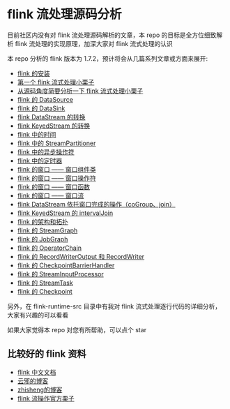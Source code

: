 # flink 流处理源码分析

目前社区内没有对 flink 流处理源码解析的文章，本 repo 的目标是全方位细致解析 flink 流处理的实现原理，加深大家对 flink 流式处理的认识

本 repo 分析的 flink 版本为 1.7.2，预计将会从几篇系列文章或方面来展开:

* [flink 的安装](./docs/flink-install.md)
* [第一个 flink 流式处理小栗子](./docs/first-flink-example.md)
* [从源码角度简要分析一下 flink 流式处理小栗子](./docs/brief-analysis-of-first-flink-example.md)
* [flink 的 DataSource](./docs/flink-data-source.md)
* [flink 的 DataSink](./docs/flink-data-sink.md)
* [flink DataStream 的转换](./docs/flink-stream-transformation.md)
* [flink KeyedStream 的转换](./docs/flink-keyed-stream-transformation.md)
* [flink 中的时间](./docs/flink-time-characteristic.md)
* [flink 中的 StreamPartitioner](./docs/flink-stream-partitioner.md)
* [flink 中的异步操作符](./docs/flink-async-operator.md)
* [flink 中的定时器](./docs/flink-timer.md)
* [flink 的窗口 —— 窗口组件类](./docs/flink-window-component.md)
* [flink 的窗口 —— 窗口操作符](./docs/flink-window-operator.md)
* [flink 的窗口 —— 窗口函数](./docs/flink-window-function.md) 
* [flink 的窗口 —— 窗口流](./docs/flink-window-stream.md)
* [flink DataStream 依托窗口完成的操作（coGroup、join）](./docs/flink-coGroup-join.md)
* [flink KeyedStream 的 intervalJoin](./docs/flink-keyed-stream-intervaljoin.md)
* [flink 的架构和拓扑](http://wuchong.me/blog/2016/05/03/flink-internals-overview/)
* [flink 的 StreamGraph](./docs/flink-stream-graph.md)
* [flink 的 JobGraph](./docs/flink-job-graph.md)
* [flink 的 OperatorChain](./docs/flink-operator-chain.md)
* [flink 的 RecordWriterOutput 和 RecordWriter](./docs/flink-writer-output.md)
* [flink 的 CheckpointBarrierHandler](./docs/flink-checkpoint-barrier-handler.md)
* [flink 的 StreamInputProcessor](./docs/flink-stream-input-processor.md)
* [flink 的 StreamTask](./docs/flink-stream-task.md)
* [flink 的 Checkpoint](./docs/flink-checkpoint.md)

另外，在 flink-runtime-src 目录中有我对 flink 流式处理逐行代码的详细分析，大家有兴趣的可以看看

如果大家觉得本 repo 对您有所帮助，可以点个 star

## 比较好的 flink 资料

* [flink 中文文档](http://flink-cn.shinonomelab.com/)
* [云邪的博客](http://wuchong.me/)
* [zhisheng的博客](http://www.54tianzhisheng.cn/)
* [flink 流操作官方栗子](https://github.com/apache/flink/tree/master/flink-examples/flink-examples-streaming)